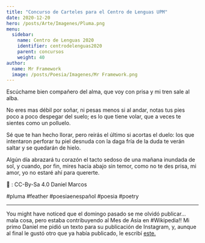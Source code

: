 ```yaml
---
title: "Concurso de Carteles para el Centro de Lenguas UPM"
date: 2020-12-20
hero: /posts/Arte/Imagenes/Pluma.png
menu:
  sidebar:
    name: Centro de Lenguas 2020
    identifier: centrodelenguas2020
    parent: concursos
    weight: 40
author:
  name: Mr Framework
  image: /posts/Poesia/Imagenes/Mr Framework.png
---
```


Escúchame bien compañero del alma, que voy con prisa y mi tren sale al alba.

No eres mas débil por soñar, ni pesas menos si al andar, notas tus pies poco a poco despegar del suelo; es lo que tiene volar, que a veces te sientes como un polluelo.

Sé que te han hecho llorar, pero reirás el último si acortas el duelo: los que intentaron perforar tu piel desnuda con la daga fría de la duda te verán saltar y se quedarán de hielo.

Algún día abrazará tu corazón el tacto sedoso de una mañana inundada de sol, y cuando, por fin, mires hacia abajo sin temor, como no te des prisa, mi amor, yo no estaré ahí para quererte.

📸 :  CC-By-Sa 4.0 Daniel Marcos

#pluma #feather #poesiaenespañol #poesia #poetry

---

You might have noticed que el domingo pasado se me olvidó publicar... mala cosa, pero estaba contribuyendo al Mes de Asia en #Wikipedia!! Mi primo Daniel me pidió un texto para su publicación de Instagram, y, aunque al final le gustó otro que ya había publicado, le escribí [este.](https://www.instagram.com/p/CId_AvOpg9z/?igshid=bedjnpqvg6t1)
